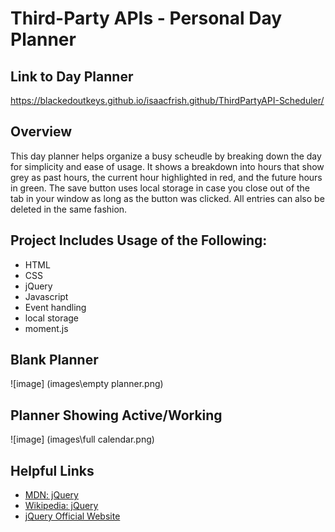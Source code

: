 # Third-Party APIs - Personal Day Planner


## Link to Day Planner
https://blackedoutkeys.github.io/isaacfrish.github/ThirdPartyAPI-Scheduler/

## Overview
This day planner helps organize a busy scheudle by breaking down the day for simplicity and ease of usage. It shows a breakdown into hours that show grey as past hours, the current hour highlighted in red, and the future hours in green. The save button uses local storage in case you close out of the tab in your window as long as the button was clicked. All entries can also be deleted in the same fashion. 

## Project Includes Usage of the Following:
* HTML
* CSS 
* jQuery
* Javascript
* Event handling
* local storage
* moment.js

## Blank Planner 
![image] (images\empty planner.png)


## Planner Showing Active/Working
![image] (images\full calendar.png)


## Helpful Links
* [MDN: jQuery](https://developer.mozilla.org/en-US/docs/Glossary/jQuery)
* [Wikipedia: jQuery](https://en.wikipedia.org/wiki/JQuery)
* [jQuery Official Website](https://jquery.com/)
